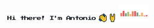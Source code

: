 <p align="left">
  <img src="https://raw.githubusercontent.com/antoniopaolacci/antoniopaolacci/master/hi-there.png" alt="hi there! I'm antonio">
  <img width="80" height="50" src="https://raw.githubusercontent.com/antoniopaolacci/antoniopaolacci/master/music-spinner.gif" alt="banner antoniopaolacci github">
</p>

